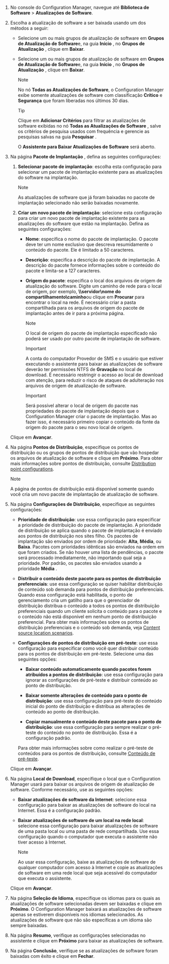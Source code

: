 1.  No console do Configuration Manager, navegue até **Biblioteca de Software** > **Atualizações de Software**.  

2.  Escolha a atualização de software a ser baixada usando um dos métodos a seguir:  

    -   Selecione um ou mais grupos de atualização de software em **Grupos de Atualização de Software**e, na guia **Início** , no **Grupos de Atualização** , clique em **Baixar**.  

    -   Selecione um ou mais grupos de atualização de software em **Grupos de Atualização de Software**e, na guia **Início** , no **Grupos de Atualização** , clique em **Baixar**.  

        > [!NOTE]  
        >  No nó **Todas as Atualizações de Software**, o Configuration Manager exibe somente atualizações de software com classificação **Crítico** e **Segurança** que foram liberadas nos últimos 30 dias.  

        > [!TIP]  
        >  Clique em **Adicionar Critérios** para filtrar as atualizações de software exibidas no nó **Todas as Atualizações de Software** , salve os critérios de pesquisa usados com frequência e gerencie as pesquisas salvas na guia **Pesquisar** .  

         O **Assistente para Baixar Atualizações de Software** será aberto.  

3.  Na página **Pacote de Implantação** , defina as seguintes configurações:  

    1.  **Selecionar pacote de implantação**: escolha esta configuração para selecionar um pacote de implantação existente para as atualizações do software na implantação.  

        > [!NOTE]  
        >  As atualizações de software que já foram baixadas no pacote de implantação selecionado não serão baixadas novamente.  

    2.  **Criar um novo pacote de implantação**: selecione esta configuração para criar um novo pacote de implantação existente para as atualizações do software que estão na implantação. Defina as seguintes configurações:  

        -   **Nome**: especifica o nome do pacote de implantação. O pacote deve ter um nome exclusivo que descreva resumidamente o conteúdo do pacote.  Ele é limitado a 50 caracteres.  

        -   **Descrição**: especifica a descrição do pacote de implantação. A descrição do pacote fornece informações sobre o conteúdo do pacote e limita-se a 127 caracteres.  

        -   **Origem do pacote**: especifica o local dos arquivos de origem de atualização do software. Digite um caminho de rede para o local de origem, por exemplo, **\\\servidor\nome do compartilhamento\caminho**ou clique em **Procurar** para encontrar o local na rede. É necessário criar a pasta compartilhada para os arquivos de origem do pacote de implantação antes de ir para a próxima página.  

            > [!NOTE]  
            >  O local de origem do pacote de implantação especificado não poderá ser usado por outro pacote de implantação de software.  

            > [!IMPORTANT]  
            >  A conta do computador Provedor de SMS e o usuário que estiver executando o assistente para baixar as atualizações de software deverão ter permissões NTFS de **Gravação** no local de download. É necessário restringir o acesso ao local de download com atenção, para reduzir o risco de ataques de adulteração nos arquivos de origem de atualização de software.  

            > [!IMPORTANT]  
            >  Será possível alterar o local de origem do pacote nas propriedades do pacote de implantação depois que o Configuration Manager criar o pacote de implantação. Mas ao fazer isso, é necessário primeiro copiar o conteúdo da fonte da origem do pacote para o seu novo local de origem.  

     Clique em **Avançar**.  

4.  Na página **Pontos de Distribuição**, especifique os pontos de distribuição ou os grupos de pontos de distribuição que vão hospedar os arquivos de atualização de software e clique em **Próximo**. Para obter mais informações sobre pontos de distribuição, consulte [Distribution point configurations](../../core/servers/deploy/configure/install-and-configure-distribution-points.md#bkmk_configs).  

    > [!NOTE]  
    >  A página de pontos de distribuição está disponível somente quando você cria um novo pacote de implantação de atualização de software.  

6.  Na página **Configurações de Distribuição**, especifique as seguintes configurações:  

    -   **Prioridade de distribuição**: use essa configuração para especificar a prioridade de distribuição do pacote de implantação. A prioridade de distribuição se aplica quando o pacote de implantação é enviado aos pontos de distribuição nos sites filho. Os pacotes de implantação são enviados por ordem de prioridade: **Alta**, **Média**, ou **Baixa**. Pacotes com prioridades idênticas são enviados na ordem em que foram criados. Se não houver uma lista de pendências, o pacote será processado imediatamente, não importando qual seja a prioridade. Por padrão, os pacotes são enviados usando a prioridade **Média** .  

    -   **Distribuir o conteúdo deste pacote para os pontos de distribuição preferenciais**: use essa configuração se quiser habilitar distribuição de conteúdo sob demanda para pontos de distribuição preferenciais. Quando essa configuração está habilitada, o ponto de gerenciamento cria um gatilho para que o gerenciador de distribuição distribua o conteúdo a todos os pontos de distribuição preferenciais quando um cliente solicita o conteúdo para o pacote e o conteúdo não está disponível em nenhum ponto de distribuição preferencial. Para obter mais informações sobre os pontos de distribuição preferenciais e o conteúdo sob demanda, veja [Content source location scenarios](../../core/plan-design/hierarchy/content-source-location-scenarios.md).  

    -   **Configurações de pontos de distribuição em pré-teste**: use essa configuração para especificar como você quer distribuir conteúdo para os pontos de distribuição em pré-teste. Selecione uma das seguintes opções:  

        -   **Baixar conteúdo automaticamente quando pacotes forem atribuídos a pontos de distribuição**: use essa configuração para ignorar as configurações de pré-teste e distribuir conteúdo ao ponto de distribuição.  

        -   **Baixar somente alterações de conteúdo para o ponto de distribuição**: use essa configuração para pré-teste do conteúdo inicial do ponto de distribuição e distribua as alterações de conteúdo ao ponto de distribuição.  

        -   **Copiar manualmente o conteúdo deste pacote para o ponto de distribuição**: use essa configuração para sempre realizar o pré-teste do conteúdo no ponto de distribuição. Essa é a configuração padrão.  

         Para obter mais informações sobre como realizar o pré-teste de conteúdos para os pontos de distribuição, consulte [Conteúdo de pré-teste](../../core/servers/deploy/configure/deploy-and-manage-content.md#bkmk_prestage).  

     Clique em **Avançar**.  

6.  Na página **Local de Download**, especifique o local que o Configuration Manager usará para baixar os arquivos de origem de atualização de software. Conforme necessário, use as seguintes opções:  

    -   **Baixar atualizações de software da Internet**: selecione essa configuração para baixar as atualizações de software do local na Internet. Essa é a configuração padrão.  

    -   **Baixar atualizações de software de um local na rede local**: selecione essa configuração para baixar atualizações de software de uma pasta local ou uma pasta de rede compartilhada. Use essa configuração quando o computador que executa o assistente não tiver acesso à Internet.  

        > [!NOTE]  
        >  Ao usar essa configuração, baixe as atualizações de software de qualquer computador com acesso à Internet e copie as atualizações de software em uma rede local que seja acessível do computador que executa o assistente.  

     Clique em **Avançar**.  

7.  Na página **Seleção de Idioma**, especifique os idiomas para os quais as atualizações de software selecionadas devem ser baixadas e clique em **Próximo**. O Configuration Manager baixará as atualizações de software apenas se estiverem disponíveis nos idiomas selecionados. As atualizações de software que não são específicas a um idioma são sempre baixadas.  

8. Na página **Resumo**, verifique as configurações selecionadas no assistente e clique em **Próximo** para baixar as atualizações de software.  

9. Na página **Conclusão**, verifique se as atualizações de software foram baixadas com êxito e clique em **Fechar**.  
